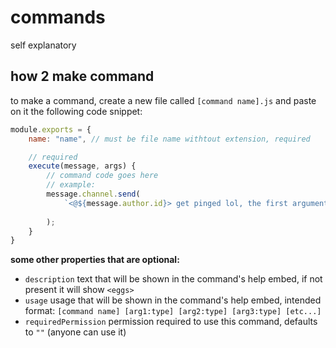 # **commands**
self explanatory

## **how 2 make command**
to make a command, create a new file called `[command name].js` and paste on it the following code snippet:
```js
module.exports = {
    name: "name", // must be file name withtout extension, required

    // required
    execute(message, args) {
        // command code goes here
        // example:
        message.channel.send(
            `<@${message.author.id}> get pinged lol, the first argument entered is: ${args[0]}`
            
        );
    }
}
```

**some other properties that are optional:**
* `description` text that will be shown in the command's help embed, if not present it will show `<eggs>`
* `usage` usage that will be shown in the command's help embed, intended format: `[command name] [arg1:type] [arg2:type] [arg3:type] [etc...]`
* `requiredPermission` permission required to use this command, defaults to `""` (anyone can use it)

